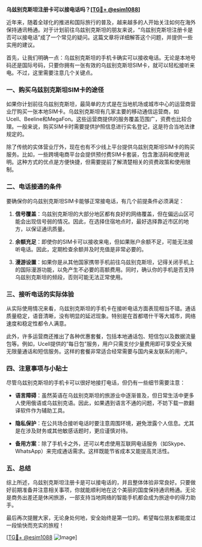 **乌兹别克斯坦注册卡可以接电话吗？[[TG💪+ @esim1088](https://t.me/s/esim1088)]**

近年来，随着全球化的推进和国际旅行的普及，越来越多的人开始关注如何在海外保持通讯畅通。对于计划前往乌兹别克斯坦的朋友来说，“乌兹别克斯坦注册卡是否可以接电话”成了一个常见的疑问。这篇文章将详细解答这个问题，并提供一些实用的建议。

首先，让我们明确一点：乌兹别克斯坦的手机卡确实可以接收电话。无论是本地号码还是国际号码，只要你拥有一张有效的乌兹别克斯坦SIM卡，就可以轻松接听来电。不过，这里需要注意几个关键点。

### 一、购买乌兹别克斯坦SIM卡的途径

如果你计划前往乌兹别克斯坦，最简单的方式是在当地机场或城市中心的运营商营业厅购买一张本地SIM卡。乌兹别克斯坦有几家主要的移动通信运营商，如Ucell、Beeline和MegaFon。这些运营商提供的服务覆盖范围广，资费也比较合理。一般来说，购买SIM卡时需要提供护照信息进行实名登记，这是符合当地法律规定的。

除了传统的实体营业厅外，现在也有不少线上平台提供乌兹别克斯坦SIM卡的购买服务。比如，一些跨境电商平台会提供预付费SIM卡套装，包含激活码和使用说明。这种方式的优点是方便快捷，但需要提前了解清楚相关的资费政策和使用限制。

### 二、电话接通的条件

要确保你的乌兹别克斯坦SIM卡能够正常接电话，有几个前提条件必须满足：

1. **信号覆盖**：乌兹别克斯坦的大部分地区都有良好的网络覆盖，但在偏远山区可能会出现信号弱的情况。因此，在选择住宿地点时，最好选择靠近市区的地方，以保证通讯质量。
   
2. **余额充足**：即使你的SIM卡可以接收来电，但如果账户余额不足，可能无法接听电话。因此，定期检查余额并及时充值是非常必要的。

3. **漫游设置**：如果你是从其他国家携带手机前往乌兹别克斯坦，记得关闭手机上的国际漫游功能，以免产生不必要的高额费用。同时，确认你的手机是否支持乌兹别克斯坦的频段，否则可能无法正常使用。

### 三、接听电话的实际体验

从实际使用情况来看，乌兹别克斯坦的手机卡在接听电话方面表现相当不错。通话质量稳定，语音清晰，没有明显的延迟现象。特别是在首都塔什干等大城市，网络速度和稳定性都令人满意。

此外，许多运营商还推出了各种优惠套餐，包括本地通话包、短信包以及数据流量包等。例如，Ucell提供的“每日包”服务，用户只需支付少量费用即可享受全天候无限量通话和短信服务。这样的套餐非常适合经常需要与国内亲友联系的用户。

### 四、注意事项与小贴士

尽管乌兹别克斯坦的手机卡可以很好地接打电话，但仍有一些细节需要注意：

- **语言障碍**：虽然英语在乌兹别克斯坦的旅游业中逐渐普及，但日常生活中更多人使用俄语或乌兹别克语。因此，如果遇到语言不通的问题，不妨下载一款翻译软件作为辅助工具。
  
- **隐私保护**：在公共场合接听电话时要注意周围环境，避免泄露个人信息。尤其是在涉及财务或其他敏感话题时，更应谨慎对待。

- **备用方案**：除了手机卡之外，还可以考虑使用互联网电话服务（如Skype、WhatsApp）来完成通话需求。这样既能节省成本又能提高灵活性。

### 五、总结

综上所述，乌兹别克斯坦注册卡是可以接电话的，并且整体体验非常良好。只要做好前期准备并注意相关事项，你就能顺利地在这个美丽的国度保持通讯畅通。无论是商务出差还是休闲旅游，一部支持当地网络的智能手机都会成为旅途中的得力助手。

最后再次提醒大家，无论身处何地，安全始终是第一位的。希望每位朋友都能度过一段愉快而充实的旅程！

[[TG💪+ @esim1088](https://t.me/s/esim1088) ![Image](https://i.postimg.cc/4NQfJmqS/Snipaste-2025-05-13-00-14-12.png)]